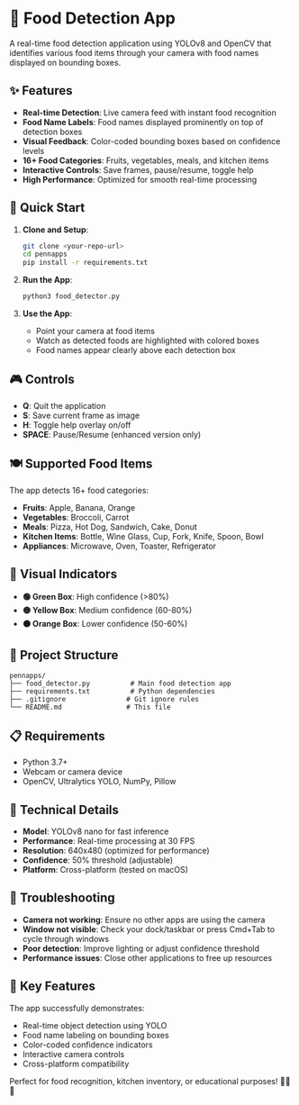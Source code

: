 # 🍎 Food Detection App

A real-time food detection application using YOLOv8 and OpenCV that identifies various food items through your camera with food names displayed on bounding boxes.

## ✨ Features

- **Real-time Detection**: Live camera feed with instant food recognition
- **Food Name Labels**: Food names displayed prominently on top of detection boxes
- **Visual Feedback**: Color-coded bounding boxes based on confidence levels
- **16+ Food Categories**: Fruits, vegetables, meals, and kitchen items
- **Interactive Controls**: Save frames, pause/resume, toggle help
- **High Performance**: Optimized for smooth real-time processing

## 🚀 Quick Start

1. **Clone and Setup**:

   ```bash
   git clone <your-repo-url>
   cd pennapps
   pip install -r requirements.txt
   ```

2. **Run the App**:

   ```bash
   python3 food_detector.py
   ```

3. **Use the App**:
   - Point your camera at food items
   - Watch as detected foods are highlighted with colored boxes
   - Food names appear clearly above each detection box

## 🎮 Controls

- **Q**: Quit the application
- **S**: Save current frame as image
- **H**: Toggle help overlay on/off
- **SPACE**: Pause/Resume (enhanced version only)

## 🍽️ Supported Food Items

The app detects 16+ food categories:

- **Fruits**: Apple, Banana, Orange
- **Vegetables**: Broccoli, Carrot
- **Meals**: Pizza, Hot Dog, Sandwich, Cake, Donut
- **Kitchen Items**: Bottle, Wine Glass, Cup, Fork, Knife, Spoon, Bowl
- **Appliances**: Microwave, Oven, Toaster, Refrigerator

## 🎨 Visual Indicators

- **🟢 Green Box**: High confidence (>80%)
- **🟡 Yellow Box**: Medium confidence (60-80%)
- **🟠 Orange Box**: Lower confidence (50-60%)

## 📁 Project Structure

```
pennapps/
├── food_detector.py          # Main food detection app
├── requirements.txt          # Python dependencies
├── .gitignore               # Git ignore rules
└── README.md                # This file
```

## 📋 Requirements

- Python 3.7+
- Webcam or camera device
- OpenCV, Ultralytics YOLO, NumPy, Pillow

## 🔧 Technical Details

- **Model**: YOLOv8 nano for fast inference
- **Performance**: Real-time processing at 30 FPS
- **Resolution**: 640x480 (optimized for performance)
- **Confidence**: 50% threshold (adjustable)
- **Platform**: Cross-platform (tested on macOS)

## 🐛 Troubleshooting

- **Camera not working**: Ensure no other apps are using the camera
- **Window not visible**: Check your dock/taskbar or press Cmd+Tab to cycle through windows
- **Poor detection**: Improve lighting or adjust confidence threshold
- **Performance issues**: Close other applications to free up resources

## 🎯 Key Features

The app successfully demonstrates:

- Real-time object detection using YOLO
- Food name labeling on bounding boxes
- Color-coded confidence indicators
- Interactive camera controls
- Cross-platform compatibility

Perfect for food recognition, kitchen inventory, or educational purposes! 🍕🥗🍎
